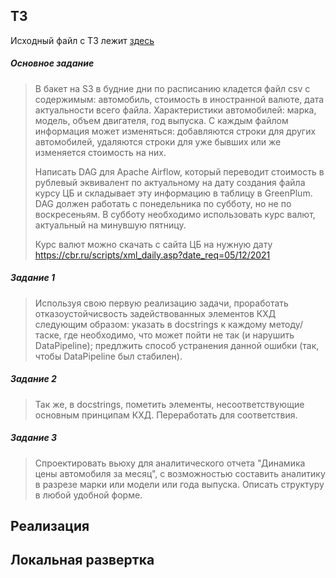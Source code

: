 ## ТЗ

Исходный файл с ТЗ лежит [здесь](./test.md)

##### Основное задание
> В бакет на S3 в будние дни по расписанию кладется файл csv с содержимым: автомобиль, стоимость в иностранной валюте, дата актуальности всего файла. Характеристики автомобилей: марка, модель, объем двигателя, год выпуска. С каждым файлом информация может изменяться: добавляются строки для других автомобилей, удаляются строки для уже бывших или же изменяется стоимость на них.
>
> Написать DAG для Apache Airflow, который переводит стоимость в рублевый эквивалент по актуальному на дату создания файла курсу ЦБ и складывает эту информацию в таблицу в GreenPlum. DAG должен работать с понедельника по субботу, но не по воскресеньям. В субботу необходимо использовать курс валют, актуальный на минувшую пятницу.
>
> Курс валют можно скачать с сайта ЦБ на нужную дату https://cbr.ru/scripts/xml_daily.asp?date_req=05/12/2021

##### Задание 1
> Используя свою первую реализацию задачи, проработать отказоустойчисвость задействованных элементов КХД следующим образом: указать в docstrings к каждому методу/таске, где необходимо, что может пойти не так (и нарушить DataPipeline); предлжить способ устранения данной ошибки (так, чтобы DataPipeline был стабилен).

##### Задание 2
> Так же, в docstrings, пометить элементы, несоответствующие основным принципам КХД. Переработать для соответствия.

##### Задание 3
> Спроектировать вьюху для аналитического отчета "Динамика цены автомобиля за месяц", с возможностью составить аналитику в разрезе марки или модели или года выпуска. Описать структуру в любой удобной форме.

## Реализация

## Локальная развертка

